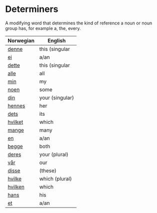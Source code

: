 # Determiners

A modifying word that determines the kind of reference a noun or noun group has, for example a, the, every.

| Norwegian | English |
| --- | --- |
| [denne](https://www.ordnett.no/search?language=no&phrase=denne) | this (singular |  masculine and femenine) |
| [ei](https://www.ordnett.no/search?language=no&phrase=ei) | a/an | f |
| [dette](https://www.ordnett.no/search?language=no&phrase=dette) | this (singular |  neuter) |
| [alle](https://www.ordnett.no/search?language=no&phrase=alle) | all |  |
| [min](https://www.ordnett.no/search?language=no&phrase=min) | my |  |
| [noen](https://www.ordnett.no/search?language=no&phrase=noen) | some |  |
| [din](https://www.ordnett.no/search?language=no&phrase=din) | your (singular) |  |
| [hennes](https://www.ordnett.no/search?language=no&phrase=hennes) | her | f |
| [dets](https://www.ordnett.no/search?language=no&phrase=dets) | its | i |
| [hvilket](https://www.ordnett.no/search?language=no&phrase=hvilket) | which | i |
| [mange](https://www.ordnett.no/search?language=no&phrase=mange) | many |  |
| [en](https://www.ordnett.no/search?language=no&phrase=en) | a/an | m |
| [begge](https://www.ordnett.no/search?language=no&phrase=begge) | both |  |
| [deres](https://www.ordnett.no/search?language=no&phrase=deres) | your (plural) | None |
| [vår](https://www.ordnett.no/search?language=no&phrase=vår) | our |  |
| [disse](https://www.ordnett.no/search?language=no&phrase=disse) | (these) |  |
| [hvilke](https://www.ordnett.no/search?language=no&phrase=hvilke) | which (plural) |  |
| [hvilken](https://www.ordnett.no/search?language=no&phrase=hvilken) | which | m |
| [hans](https://www.ordnett.no/search?language=no&phrase=hans) | his | m |
| [et](https://www.ordnett.no/search?language=no&phrase=et) | a/an | i |

